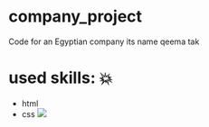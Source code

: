 # company_project
Code for an Egyptian company its name qeema tak
# used skills: :boom:
* html
* css
![](img/)
